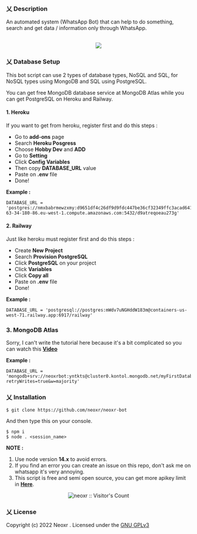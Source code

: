 ### 乂  Description

An automated system (WhatsApp Bot) that can help to do something, search and get data / information only through WhatsApp.
<br><br>
<p align="center">
<img width="" src="https://img.shields.io/github/repo-size/neoxr/neoxr-bot?color=green&label=Repo%20Size&style=for-the-badge&logo=appveyor">
</p>

### 乂  Database Setup

This bot script can use 2 types of database types, NoSQL and SQL, for NoSQL types using MongoDB and SQL using PostgreSQL. 

You can get free MongoDB database service at MongoDB Atlas while you can get PostgreSQL on Heroku and Railway.

#### 1. Heroku

If you want to get from heroku, register first and do this steps :

- Go to **add-ons** page
- Search **Heroku Posgress**
- Choose **Hobby Dev** and **ADD**
- Go to **Setting**
- Click **Config Variables**
- Then copy **DATABASE_URL** value
- Paste on **.env** file
- Done!

**Example :**
```.env
DATABASE_URL = 'postgres://nmxbabrmewzxmy:d9651df4c26df9d9fdc447be36cf32349ffc3acad641dd3fb72b2bd682ace017@ec2-63-34-180-86.eu-west-1.compute.amazonaws.com:5432/d9atreqoeau273g'
```

#### 2. Railway

Just like heroku must register first and do this steps :

- Create **New Project**
- Search **Provision PostgreSQL**
- Click **PostgreSQL** on your project
- Click **Variables**
- Click **Copy all**
- Paste on **.env** file
- Done!

**Example :**
```.env
DATABASE_URL = 'postgresql://postgres:mWdv7uNGHddW183m@containers-us-west-71.railway.app:6917/railway'
```

### 3. MongoDB Atlas

Sorry, I can't write the tutorial here because it's a bit complicated so you can watch this **[Video](https://m.youtube.com/watch?v=4-fRVd1yzr0)**

**Example :**
```.env
DATABASE_URL = 'mongodb+srv://neoxrbot:yntkts@cluster0.kontol.mongodb.net/myFirstDatabase?retryWrites=true&w=majority'
```

### 乂  Installation

```
$ git clone https://github.com/neoxr/neoxr-bot
```

And then type this on your console.
```
$ npm i
$ node . <session_name>
```

**NOTE :** 

1. Use node version **14.x** to avoid errors.
2. If you find an error you can create an issue on this repo, don't ask me on whatsapp it's very annoying.
3. This script is free and semi open source, you can get more apikey limit in **[Here](https://api.neoxr.my.id)**.

<p align="center"><img src="https://profile-counter.glitch.me/{neoxr}/count.svg" alt="neoxr :: Visitor's Count" /></p>

### 乂  License
Copyright (c) 2022 Neoxr . Licensed under the [GNU GPLv3](https://github.com/neoxr/neoxr-bot/blob/master/LICENSE)
